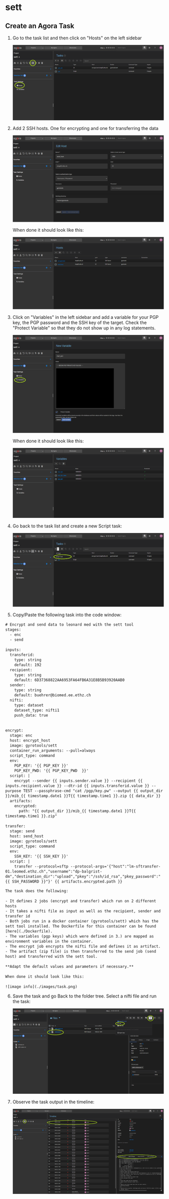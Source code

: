 # sett

## Create an Agora Task 

1. Go to the task list and then click on "Hosts" on the left sidebar
 
    ![image info](./images/go_to_hosts.png)

2. Add 2 SSH hosts. One for encrypting and one for transferring the data

    ![image info](./images/add_host.png)

    When done it should look like this:

    ![image info](./images/hosts.png)

3. Click on "Variables" in the left sidebar and add a variable for your PGP key, the PGP password and the SSH key of the target. Check the "Protect Variable" so that they do not show up in any log statements. 

    ![image info](./images/add_variable.png)

    When done it should look like this:

    ![image info](./images/variables.png)

4. Go back to the task list and create a new Script task:

    ![image info](./images/new_script_task.png)

5. Copy/Paste the following task into the code window:

```
# Encrypt and send data to leonard med with the sett tool
stages:
  - enc   
  - send

inputs: 
  transferid: 
    type: string 
    default: 192  
  recipient: 
    type: string  
    default: 6D37368822AA6953FA64FB6A31E8B5B93920AAB0   
  sender: 
    type: string       
    default: buehrer@biomed.ee.ethz.ch  
  nifti:
    type: dataset
    dataset_type: nifti1                    
    push_data: true
  

encrypt:     
  stage: enc
  host: encrypt_host   
  image: gyrotools/sett  
  container_run_arguments: --pull=always     
  script_type: command
  env:    
    PGP_KEY: '{{ PGP_KEY }}'
    PGP_KEY_PWD: '{{ PGP_KEY_PWD  }}'
  script: |            
    encrypt --sender {{ inputs.sender.value }} --recipient {{ inputs.recipient.value }} --dtr-id {{ inputs.transferid.value }} --purpose TEST --passphrase-cmd "cat /pgp/key.pw" --output {{ output_dir }}/mib_{{ timestamp.date1 }}T{{ timestamp.time1 }}.zip {{ data_dir }}
  artifacts:
    encrypted:
      path: "{{ output_dir }}/mib_{{ timestamp.date1 }}T{{ timestamp.time1 }}.zip" 

transfer:  
  stage: send  
  host: send_host   
  image: gyrotools/sett  
  script_type: command
  env:    
    SSH_KEY: '{{ SSH_KEY }}' 
  script: |  
    transfer --protocol=sftp --protocol-args='{"host":"lm-sftransfer-01.leomed.ethz.ch","username":"dp-balgrist-dm","destination_dir":"upload","pkey":"/ssh/id_rsa","pkey_password":"{{ SSH_PASSWORD }}"}' {{ artifacts.encrypted.path }}    
```

    The task does the following:

    - It defines 2 jobs (encrypt and transfer) which run on 2 different hosts
    - It takes a nifti file as input as well as the recipient, sender and transfer id
    - Both jobs run in a docker container (gyrotools/sett) which has the sett tool installed. The Dockerfile for this container can be found [here](./Dockerfile).
    - The variables (pgp keys) which were defined in 3.) are mapped as environment variables in the container.
    - The encrypt job encrypts the nifti file and defines it as artifact. 
    - The artifact (zip file) is then transferred to the send job (send host) and transferred with the sett tool. 
            
    **Adapt the default values and parameters if necessary.**
    
    When done it should look like this:

    ![image info](./images/task.png)

6. Save the task and go Back to the folder tree. Select a nifti file and run the task:

    ![image info](./images/run_task.png)

7. Observe the task output in the timeline:

    ![image info](./images/timeline.png)
